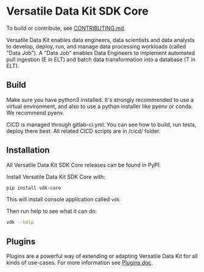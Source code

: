 # Versatile Data Kit SDK Core

To build or contribute, see [CONTRIBUTING.md](./CONTRIBUTING.md).

Versatile Data Kit enables data engineers, data scientists and data analysts to develop, deploy, run, and manage data processing workloads (called "Data Job").
A "Data Job" enables Data Engineers to implement automated pull ingestion (E in ELT) and batch data transformation into a database (T in ELT).

## Build

Make sure you have python3 installed. It's strongly recommended to use a virtual environment, and also to use a python installer like pyenv or conda. We recommend pyenv.

CICD is managed through gitlab-ci.yml. You can see how to build, run tests, deploy there best.
All related CICD scripts are in /cicd/ folder.

## Installation

All Versatile Data Kit SDK Core releases can be found in PyPI.

Install Versatile Data Kit SDK Core with:
```bash
pip install vdk-core
```
This will install console application called `vdk`

Then run help to see what it can do:
```bash
vdk --help
```

## Plugins

Plugins are a powerful way of extending or adapting Versatile Data Kit for all kinds of use-cases.
For more information see [Plugins doc](./README_PLUGINS.md).
